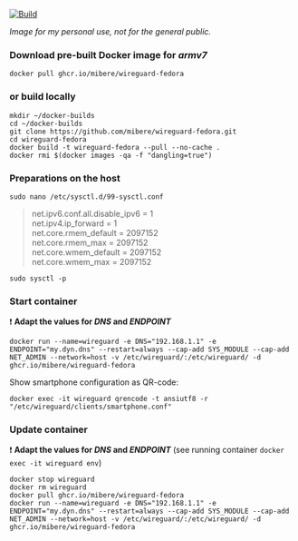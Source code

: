[![Build](https://github.com/mibere/wireguard-fedora/actions/workflows/publish-image.yml/badge.svg?branch=main)](https://github.com/mibere/wireguard-fedora/actions/workflows/publish-image.yml)

_Image for my personal use, not for the general public._

### Download pre-built Docker image for _armv7_
```
docker pull ghcr.io/mibere/wireguard-fedora
```

### or build locally
```
mkdir ~/docker-builds
cd ~/docker-builds
git clone https://github.com/mibere/wireguard-fedora.git
cd wireguard-fedora
docker build -t wireguard-fedora --pull --no-cache .
docker rmi $(docker images -qa -f "dangling=true")
```

### Preparations on the host
```
sudo nano /etc/sysctl.d/99-sysctl.conf
```

> net.ipv6.conf.all.disable_ipv6 = 1  
> net.ipv4.ip_forward = 1  
> net.core.rmem_default = 2097152  
> net.core.rmem_max = 2097152  
> net.core.wmem_default = 2097152  
> net.core.wmem_max = 2097152

```
sudo sysctl -p
```

### Start container
:exclamation: **Adapt the values for _DNS_ and _ENDPOINT_**

```
docker run --name=wireguard -e DNS="192.168.1.1" -e ENDPOINT="my.dyn.dns" --restart=always --cap-add SYS_MODULE --cap-add NET_ADMIN --network=host -v /etc/wireguard/:/etc/wireguard/ -d ghcr.io/mibere/wireguard-fedora
```

Show smartphone configuration as QR-code:
```
docker exec -it wireguard qrencode -t ansiutf8 -r "/etc/wireguard/clients/smartphone.conf"
```

### Update container
:exclamation: **Adapt the values for _DNS_ and _ENDPOINT_** (see running container `docker exec -it wireguard env`)

```
docker stop wireguard
docker rm wireguard
docker pull ghcr.io/mibere/wireguard-fedora
docker run --name=wireguard -e DNS="192.168.1.1" -e ENDPOINT="my.dyn.dns" --restart=always --cap-add SYS_MODULE --cap-add NET_ADMIN --network=host -v /etc/wireguard/:/etc/wireguard/ -d ghcr.io/mibere/wireguard-fedora
```
